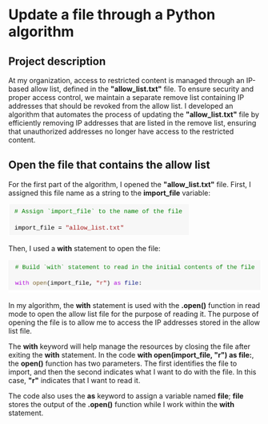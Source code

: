 # Update a file through a Python algorithm

## Project description
At my organization, access to restricted content is managed through an IP-based allow list, defined in the **"allow_list.txt"** file. To ensure security and proper access control, we maintain a separate remove list containing IP addresses that should be revoked from the allow list. I developed an algorithm that automates the process of updating the **"allow_list.txt"** file by efficiently removing IP addresses that are listed in the remove list, ensuring that unauthorized addresses no longer have access to the restricted content.

## Open the file that contains the allow list
For the first part of the algorithm, I opened the **"allow_list.txt"** file. First, I assigned this file name as a string to the **import_file** variable:

![](/docs/py1.png)

Then, I used a **with** statement to open the file:

![](/docs/py2.png)

In my algorithm, the **with** statement is used with the **.open()** function in read mode to open the allow list file for the purpose of reading it. The purpose of opening the file is to allow me to access the IP addresses stored in the allow list file. 

The **with** keyword will help manage the resources by closing the file after exiting the **with** statement. In the code **with open(import_file, "r") as file:**, the **open()** function has two parameters. The first identifies the file to import, and then the second indicates what I want to do with the file. In this case, **"r"** indicates that I want to read it. 

The code also uses the **as** keyword to assign a variable named **file**; **file** stores the output of the **.open()** function while I work within the **with** statement.